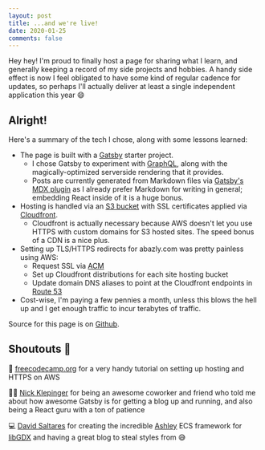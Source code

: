 ```yaml
---
layout: post
title: ...and we're live!
date: 2020-01-25
comments: false
---
```


Hey hey! I'm proud to finally host a page for sharing what I learn, and generally keeping a record of my side projects and hobbies. A handy side effect is now I feel obligated to have some kind of regular cadence for updates, so perhaps I'll actually deliver at least a single independent application this year 😄

## Alright!

Here's a summary of the tech I chose, along with some lessons learned:

- The page is built with a [Gatsby](https://www.gatsbyjs.org/) starter project.
  - I chose Gatsby to experiment with [GraphQL](https://graphql.org/), along with the magically-optimized serverside rendering that it provides.
  - Posts are currently generated from Markdown files via [Gatsby's MDX plugin](https://www.gatsbyjs.org/docs/mdx/) as I already prefer Markdown for writing in general; embedding React inside of it is a huge bonus.
- Hosting is handled via an [S3 bucket](https://aws.amazon.com/s3/) with SSL certificates applied via [Cloudfront](https://aws.amazon.com/cloudfront/).
  - Cloudfront is actually necessary because AWS doesn't let you use HTTPS with custom domains for S3 hosted sites. The speed bonus of a CDN is a nice plus.
- Setting up TLS/HTTPS redirects for abazly.com was pretty painless using AWS:
  - Request SSL via [ACM](https://aws.amazon.com/certificate-manager/)
  - Set up Cloudfront distributions for each site hosting bucket
  - Update domain DNS aliases to point at the Cloudfront endpoints in [Route 53](https://aws.amazon.com/route53/)
- Cost-wise, I'm paying a few pennies a month, unless this blows the hell up and I get enough traffic to incur terabytes of traffic.

Source for this page is on [Github](https://github.com/bazomatic/gatsby-blog-v1).

## Shoutouts 🎉

🔧 [freecodecamp.org](https://www.freecodecamp.org/news/simple-site-hosting-with-amazon-s3-and-https-5e78017f482a/) for a very handy tutorial on setting up hosting and HTTPS on AWS

👨‍🔬 [Nick Klepinger](https://klepinger.dev/) for being an awesome coworker and friend who told me about how awesome Gatsby is for getting a blog up and running, and also being a React guru with a ton of patience

💻 [David Saltares](https://saltares.com/) for creating the incredible [Ashley]() ECS framework for [libGDX](https://libgdx.badlogicgames.com/) and having a great blog to steal styles from 😅
